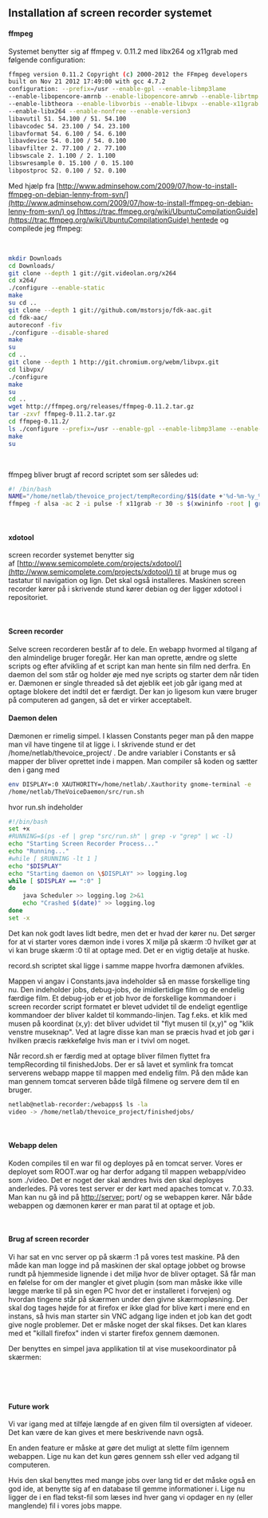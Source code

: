 Installation af screen recorder systemet
----------------------------------------

#### ffmpeg

Systemet benytter sig af ffmpeg v. 0.11.2 med libx264 og x11grab med følgende configuration:

```bash
ffmpeg version 0.11.2 Copyright (c) 2000-2012 the FFmpeg developers
built on Nov 21 2012 17:49:00 with gcc 4.7.2 
configuration: --prefix=/usr --enable-gpl --enable-libmp3lame 
--enable-libopencore-amrnb --enable-libopencore-amrwb --enable-librtmp 
--enable-libtheora --enable-libvorbis --enable-libvpx --enable-x11grab 
--enable-libx264 --enable-nonfree --enable-version3 
libavutil 51. 54.100 / 51. 54.100 
libavcodec 54. 23.100 / 54. 23.100 
libavformat 54. 6.100 / 54. 6.100 
libavdevice 54. 0.100 / 54. 0.100 
libavfilter 2. 77.100 / 2. 77.100 
libswscale 2. 1.100 / 2. 1.100 
libswresample 0. 15.100 / 0. 15.100 
libpostproc 52. 0.100 / 52. 0.100
```

Med hjælp fra [http://www.adminsehow.com/2009/07/how-to-install-ffmpeg-on-debian-lenny-from-svn/](http://www.adminsehow.com/2009/07/how-to-install-ffmpeg-on-debian-lenny-from-svn/) og [https://trac.ffmpeg.org/wiki/UbuntuCompilationGuide](https://trac.ffmpeg.org/wiki/UbuntuCompilationGuide) hentede og compilede jeg ffmpeg: 

 

```bash
mkdir Downloads 
cd Downloads/ 
git clone --depth 1 git://git.videolan.org/x264 
cd x264/ 
./configure --enable-static 
make 
su cd .. 
git clone --depth 1 git://github.com/mstorsjo/fdk-aac.git 
cd fdk-aac/ 
autoreconf -fiv 
./configure --disable-shared 
make 
su 
cd .. 
git clone --depth 1 http://git.chromium.org/webm/libvpx.git 
cd libvpx/ 
./configure 
make 
su 
cd .. 
wget http://ffmpeg.org/releases/ffmpeg-0.11.2.tar.gz 
tar -zxvf ffmpeg-0.11.2.tar.gz 
cd ffmpeg-0.11.2/ 
ls ./configure --prefix=/usr --enable-gpl --enable-libmp3lame --enable-libopencore-amrnb --enable-libopencore-amrwb --enable-librtmp --enable-libtheora --enable-libvorbis --enable-libvpx --enable-x11grab --enable-libx264 --enable-nonfree --enable-version3 
make 
su
``` 

 

ffmpeg bliver brugt af record scriptet som ser således ud:

```bash
#! /bin/bash 
NAME="/home/netlab/thevoice_project/tempRecording/$1$(date +'%d-%m-%y_%H.%M')" 
ffmpeg -f alsa -ac 2 -i pulse -f x11grab -r 30 -s $(xwininfo -root | grep 'geometry'| awk '{print $2;}') -i :0.0 -acodec pcm_s16le -vcodec libx264 -preset ultrafast -crf 0 -y $NAME.mkv > ffmpeg.log 2>&1
```
 

#### xdotool

screen recorder systemet benytter sig af [http://www.semicomplete.com/projects/xdotool/](http://www.semicomplete.com/projects/xdotool/) til at bruge mus og tastatur til navigation og lign. Det skal også installeres. Maskinen screen recorder kører på i skrivende stund kører debian og der ligger xdotool i repositoriet.

 

#### Screen recorder

Selve screen recorderen består af to dele. En webapp hvormed al tilgang af den almindelige bruger foregår. Her kan man oprette, ændre og slette scripts og efter afvikling af et script kan man hente sin film ned derfra. En daemon del som står og holder øje med nye scripts og starter dem når tiden er. Dæmonen er single threaded så det øjeblik eet job går igang med at optage blokere det indtil det er færdigt. Der kan jo ligesom kun være bruger på computeren ad gangen, så det er virker acceptabelt.

#### Daemon delen

Dæmonen er rimelig simpel. I klassen Constants peger man på den mappe man vil have tingene til at ligge i. I skrivende stund er det /home/netlab/thevoice\_project/ . De andre variabler i Constants er så mapper der bliver oprettet inde i mappen. Man compiler så koden og sætter den i gang med 

```bash
env DISPLAY=:0 XAUTHORITY=/home/netlab/.Xauthority gnome-terminal -e 
/home/netlab/TheVoiceDaemon/src/run.sh
```

hvor run.sh indeholder

```bash
#!/bin/bash 
set +x 
#RUNNING=$(ps -ef | grep "src/run.sh" | grep -v "grep" | wc -l) 
echo "Starting Screen Recorder Process..." 
echo "Running..." 
#while [ $RUNNING -lt 1 ] 
echo "$DISPLAY" 
echo "Starting daemon on \$DISPLAY" >> logging.log 
while [ $DISPLAY == ":0" ] 
do 
	java Scheduler >> logging.log 2>&1 
	echo "Crashed $(date)" >> logging.log 
done 
set -x
```

Det kan nok godt laves lidt bedre, men det er hvad der kører nu. Det sørger for at vi starter vores dæmon inde i vores X miljø på skærm :0 hvilket gør at vi kan bruge skærm :0 til at optage med. Det er en vigtig detalje at huske. 

record.sh scriptet skal ligge i samme mappe hvorfra dæmonen afvikles. 

Mappen vi angav i Constants.java indeholder så en masse forskellige ting nu. Den indeholder jobs, debug-jobs, de imidlertidige film og de endelig færdige film. Et debug-job er et job hvor de forskellige kommandoer i screen recorder script formatet er blevet udvidet til de endeligt egentlige kommandoer der bliver kaldet til kommando-linjen. Tag f.eks. et klik med musen på koordinat (x,y): det bliver udvidet til "flyt musen til (x,y)" og "klik venstre museknap". Ved at lagre disse kan man se præcis hvad et job gør i hvilken præcis rækkefølge hvis man er i tvivl om noget.

Når record.sh er færdig med at optage bliver filmen flyttet fra tempRecording til finishedJobs. Der er så lavet et symlink fra tomcat serverens webapp mappe til mappen med endelig film. På den måde kan man gennem tomcat serveren både tilgå filmene og servere dem til en bruger.

```bash
netlab@netlab-recorder:/webapps$ ls -la 
video -> /home/netlab/thevoice_project/finishedjobs/
```

 

#### Webapp delen

Koden compiles til en war fil og deployes på en tomcat server. Vores er deployet som ROOT.war og har derfor adgang til mappen webapp/video som ./video. Det er noget der skal ændres hvis den skal deployes anderledes. På vores test server er der kørt med apaches tomcat v. 7.0.33. Man kan nu gå ind på [http://server:](http://server/) port/ og se webappen kører. Når både webappen og dæmonen kører er man parat til at optage et job. 

 

#### Brug af screen recorder

Vi har sat en vnc server op på skærm :1 på vores test maskine. På den måde kan man logge ind på maskinen der skal optage jobbet og browse rundt på hjemmeside lignende i det miljø hvor de bliver optaget. Så får man en følelse for om der mangler et givet plugin (som man måske ikke ville lægge mærke til på sin egen PC hvor det er installeret i forvejen) og hvordan tingene står på skærmen under den givne skærmopløsning. Der skal dog tages højde for at firefox er ikke glad for blive kørt i mere end en instans, så hvis man starter sin VNC adgang lige inden et job kan det godt give nogle problemer. Det er måske noget der skal fikses. Det kan klares med et "killall firefox" inden vi starter firefox gennem dæmonen. 

Der benyttes en simpel java applikation til at vise musekoordinator på skærmen: 

 

 

#### Future work

Vi var igang med at tilføje længde af en given film til oversigten af videoer. Det kan være de kan gives et mere beskrivende navn også.

En anden feature er måske at gøre det muligt at slette film igennem webappen. Lige nu kan det kun gøres gennem ssh eller ved adgang til computeren.

Hvis den skal benyttes med mange jobs over lang tid er det måske også en god ide, at benytte sig af en database til gemme informationer i. Lige nu ligger de i en flad tekst-fil som læses ind hver gang vi opdager en ny (eller manglende) fil i vores jobs mappe.

 

 

 

 

 

 

 

 
